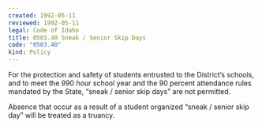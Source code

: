 ```yaml
---
created: 1992-05-11
reviewed: 1992-05-11
legal: Code of Idaho
title: 0503.40 Sneak / Senior Skip Days
code: "0503.40"
kind: Policy
---
```


For the protection and safety of students entrusted to the District’s schools, and to meet the 990 hour school year and the 90 percent attendance rules mandated by the State, “sneak / senior skip days” are not permitted.

Absence that occur as a result of a student organized “sneak / senior skip day” will be treated as a truancy.
